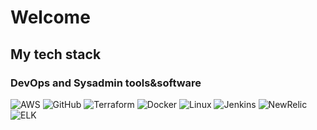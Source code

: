 # Welcome

## My tech stack

### DevOps and Sysadmin tools&software
![AWS](https://img.shields.io/badge/aws-FF9900?logo=amazonaws&logocolor=white&style=for-the-badge) ![GitHub](https://img.shields.io/badge/github-181717?logo=github&logocolor=white&style=for-the-badge) ![Terraform](https://img.shields.io/badge/terraform-7B42BC?logo=terraform&logocolor=white&style=for-the-badge) ![Docker](https://img.shields.io/badge/docker-2496ED?logo=docker&logocolor=white&style=for-the-badge) ![Linux](https://img.shields.io/badge/linux-333333?logo=linux&logocolor=white&style=for-the-badge) ![Jenkins](https://img.shields.io/badge/jenkins-D24939?logo=jenkins&logocolor=white&style=for-the-badge) ![NewRelic](https://img.shields.io/badge/newrelic-008C99?logo=newrelic&logocolor=white&style=for-the-badge) ![ELK](https://img.shields.io/badge/elasticstack-005571?logo=elasticstack&logocolor=white&style=for-the-badge)

